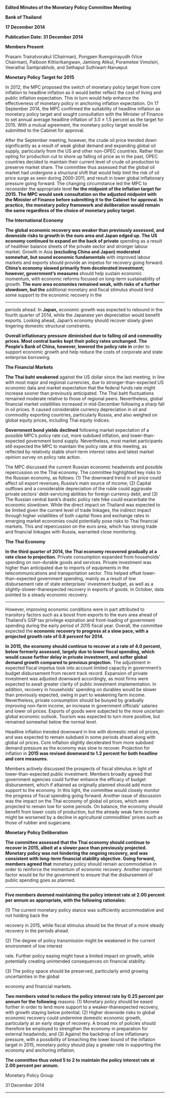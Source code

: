 **Edited Minutes of the Monetary Policy Committee Meeting**

**Bank of Thailand**

**17 December 2014**

**Publication Date: 31 December 2014**

**Members Present**

Prasarn Trairatvorakul (Chairman), Pongpen Ruengvirayudh (Vice Chairman), Paiboon Kittisrikangwan,
Jamlong Atikul, Porametee Vimolsiri, Veerathai Santiprabhob, and Sethaput Suthiwart-Narueput.

**Monetary Policy Target for 2015**

In 2012, the MPC proposed the switch of monetary policy target from core inflation to headline
inflation as it would better reflect the cost of living and public inflation expectation. This in turn would
help enhance the effectiveness of monetary policy in anchoring inflation expectation. On 17
September 2014, the MPC confirmed the suitability of headline inflation as monetary policy target and
sought consultation with the Minister of Finance to set annual average headline inflation of 3.0 ± 1.5
percent as the target for 2015. With a mutual agreement, the monetary policy target would be
submitted to the Cabinet for approval.

After the September meeting, however, the crude oil price trended down significantly as a result of
weak global demand and expanding global oil supply, particularly from the US and other non-OPEC
countries. Rather than opting for production cut to shore up falling oil price as in the past, OPEC
countries decided to maintain their current level of crude oil production to preserve market share. The
committee thus assessed that the global oil market had undergone a structural shift that would help
limit the risk of oil price surge as seen during 2000-2011, and result in lower global inflationary
pressure going forward. The changing circumstance led the MPC to reconsider the appropriate level
**for the midpoint of the inflation target for 2015. The MPC would seek consultation on the adjusted**
**midpoint with the Minister of Finance before submitting it to the Cabinet for approval. In practice,**
**the monetary policy framework and deliberation would remain the same regardless of the choice of**
**monetary policy target.**

**The International Economy**

**The global economic recovery was weaker than previously assessed, and downside risks to growth in**
**the euro area and Japan edged up. The US economy continued to expand on the back of private**
spending as a result of healthier balance sheets of the private sector and stronger labour market.
Growth in Asia **(excluding China and Japan) moderated somewhat, but sound economic fundamentals**
with improved labour markets and exports should provide an impetus for recovery going forward.
**China’s economy slowed primarily from decelerated investment; however, government’s measures**
should help sustain economic momentum, with economic reforms focused on long-term sustainability
of growth. **The euro area economies remained weak, with risks of a further slowdown, but the**
additional monetary and fiscal stimulus should lend some support to the economic recovery in the


-----

periods ahead. In **Japan,** economic growth was expected to rebound in the fourth quarter of 2014,
while the Japanese yen depreciation would benefit exports. Looking ahead, Japan’s economy should
recover slowly given lingering domestic structural constraints.

**Overall inflationary pressure** **diminished due to falling oil and commodity prices. Most central banks**
**kept their policy rates unchanged. The People’s Bank of China, however, lowered the policy rate in**
order to support economic growth and help reduce the costs of corporate and state enterprise
borrowing.

**The Financial Markets**

**The Thai baht weakened** against the US dollar since the last meeting, in line with most major and
regional currencies, due to stronger-than-expected US economic data and market expectation that the
federal funds rate might increase sooner than previously anticipated. The Thai baht fluctuations
remained moderate relative to those of regional peers. Nevertheless, global financial market
volatilities increased in mid-December following a sharp fall in oil prices. It caused considerable
currency depreciation in oil and commodity exporting countries, particularly Russia, and also weighed
on global equity prices, including Thai equity indices.

**Government bond yields** **declined** following market expectation of a possible MPC’s policy rate cut,
more subdued inflation, and lower-than-expected government bond supply. Nevertheless, most
market participants still expected the MPC to maintain the policy rate at this meeting, as reflected by
relatively stable short-term interest rates and latest market opinion survey on policy rate action.

The MPC discussed the current Russian economic headwinds and possible repercussion on the Thai
economy. The committee highlighted key risks to the Russian economy, as follows: (1) The downward
trend in oil price could affect oil export revenues, Russia’s main source of income; (2) Capital outflows
and a considerable depreciation of the ruble could aggravate private sectors’ debt-servicing abilities for
foreign currency debt; and (3) The Russian central bank’s drastic policy rate hike could exacerbate the
economic slowdown. While the direct impact on Thailand was expected to be limited given the current
level of trade linkages, the indirect impact through higher volatilities of both capital flows and
exchange rates in emerging market economies could potentially pose risks to Thai financial markets.
This and repercussion on the euro area, which has strong trade and financial linkages with Russia,
warranted close monitoring.

**The Thai Economy**

**In the third quarter of 2014, the Thai economy recovered gradually at a rate close to projection.**
Private consumption expanded from households’ spending on non-durable goods and services. Private
investment was higher than anticipated due to imports of equipments in the telecommunications and
transportation sector. This helped offset lower-than-expected government spending, mainly as a result
of low disbursement rate of state enterprises’ investment budget, as well as a slightly-slower-thanexpected recovery in exports of goods. In October, data pointed to a steady economic recovery.


-----

However, improving economic conditions were in part attributed to transitory factors such as a boost
from exports to the euro area ahead of Thailand’s GSP tax privilege expiration and front-loading of
government spending during the early period of 2015 fiscal year. Overall, the committee expected the
**economic recovery to progress at a slow pace, with a projected growth rate of 0.8 percent for 2014.**

**In 2015, the economy should continue to recover at a rate of 4.0 percent, below formerly assessed,**
**largely due to lower fiscal spending, which would cause further delay in private investment, and**
**softer global demand growth compared to previous projection.** The adjustment in expected fiscal
impetus took into account limited capacity in government’s budget disbursement from recent track
record. Expansion of private investment was adjusted downward accordingly, as most firms were
expected to await greater clarity of public investment implementation. In addition, recovery in
households’ spending on durables would be slower than previously expected, owing in part to
weakening farm income. Nevertheless, private consumption should be buoyed by gradually improving
non-farm income, an increase in government officials’ salaries and lower oil prices. Exports of goods
were subjected to the more uncertain global economic outlook. Tourism was expected to turn more
positive, but remained somewhat below the normal level.

Headline inflation trended downward in line with domestic retail oil prices, and was expected to
remain subdued in some periods ahead along with global oil prices. Core inflation slightly decelerated
from more subdued demand pressure as the economy was slow to recover. Projection for inflation in
**2015 was revised downward to 1.2 percent for both headline and core measures.**

Members actively discussed the prospects of fiscal stimulus in light of lower-than-expected public
investment. Members broadly agreed that government agencies could further enhance the efficacy of
budget disbursement, which if attained as originally planned should add more support to the economy.
In this light, the committee would closely monitor the progress of fiscal spending going forward.
Another issue of discussion was the impact on the Thai economy of global oil prices, which were
projected to remain low for some periods. On balance, the economy should benefit from lower costs of
production, but the already weak farm income might be worsened by a decline in agricultural
commodities’ prices such as those of rubber and sugarcane.

**Monetary Policy Deliberation**

**The committee assessed that the Thai economy should continue to recover in 2015, albeit at a**
**slower pace than previously projected. Monetary policy was not hindering the ongoing recovery, and**
**was consistent with long-term financial stability objective. Going forward, members agreed that**
monetary policy should remain accommodative in order to reinforce the momentum of economic
recovery. Another important factor would be for the government to ensure that the disbursement of
public spending goes as planned.


-----

**Five members deemed maintaining the policy interest rate at 2.00 percent per annum as**
**appropriate, with the following rationales:**

(1) The current monetary policy stance was sufficiently accommodative and not holding back the

recovery in 2015, while fiscal stimulus should be the thrust of a more steady recovery in the
periods ahead.

(2) The degree of policy transmission might be weakened in the current environment of low interest

rate. Further policy easing might have a limited impact on growth, while potentially creating
unintended consequences on financial stability.

(3) The policy space should be preserved, particularly amid growing uncertainties in the global

economy and financial markets.

**Two members voted to reduce the policy interest rate by 0.25 percent per annum for the following**
reasons: (1) Monetary policy should be eased further in order to lend more support to a weaker-thanexpected recovery, with growth staying below potential; (2) Higher downside risks to global economic
recovery could undermine domestic economic growth, particularly at an early stage of recovery. A
broad mix of policies should therefore be employed to strengthen the economy in preparation for
external headwinds; and (3) Against the backdrop of low inflationary pressure, with a possibility of
breaching the lower bound of the inflation target in 2015, monetary policy should play a greater role in
supporting the economy and anchoring inflation.

**The committee thus voted 5 to 2 to maintain the policy interest rate at 2.00 percent per annum.**

Monetary Policy Group

31 December 2014


-----


